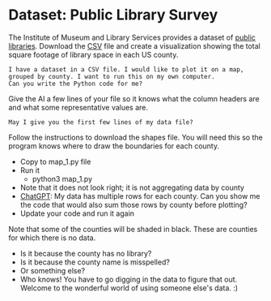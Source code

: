# Dataset: Public Library Survey

The Institute of Museum and Library Services provides a dataset of [public libraries](https://www.imls.gov/research-evaluation/data-collection/public-libraries-survey). Download the [CSV](https://www.imls.gov/sites/default/files/2024-06/pls_fy2022_csv.zip) file and create a visualization showing the total square footage of library space in each US county.

```text
I have a dataset in a CSV file. I would like to plot it on a map,
grouped by county. I want to run this on my own computer.
Can you write the Python code for me?
```

Give the AI a few lines of your file so it knows what the column headers are and what some representative values are.

```text
May I give you the first few lines of my data file?
```

Follow the instructions to download the shapes file. You will need this so the program knows where to draw the boundaries for each county.


* Copy to map_1.py file
* Run it
  * python3 map_1.py
* Note that it does not look right; it is not aggregating data by county
* [ChatGPT](https://chatgpt.com/): My data has multiple rows for each county. Can you show me the code that would also sum those rows by county before plotting?
* Update your code and run it again

Note that some of the counties will be shaded in black. These are counties for which there is no data.
* Is it because the county has no library?
* Is it because the county name is misspelled?
* Or something else?
* Who knows! You have to go digging in the data to figure that out. Welcome to the wonderful world of using someone else's data. :)
